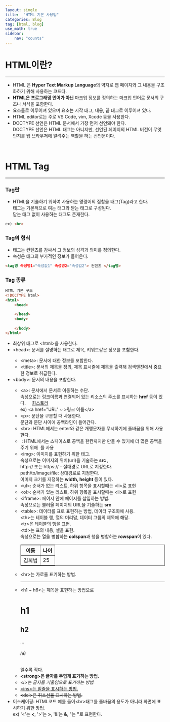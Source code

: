 ```yaml
---
layout: single
title:  "HTML 기본 사용법"
categories: Blog
tag: [html, blog]
use_math: true
sidebar:
    nav: "counts"
---
```

# HTML이란?
---
<ul>
    <li>HTML 은 <strong>Hyper Text Markup Language</strong>의 약자로 웹 페이지와 그 내용을 구조화하기 위해 사용하는 코드다.</li>
    <li><strong>HTML은 프로그래밍 언어가 아닌</strong> 마크업 정보를 정의하는 마크업 언어로 문서의 구조나 서식을 포함한다.</li>
    <li>요소들로 이루어져 있으며 요소는 시작 태그, 내용, 끝 태그로 이루어져 있다.</li>
    <li>HTML editor로는 주로 VS Code, vim, Xcode 등을 사용한다.</li>
    <li>DOCTYPE 선언은 HTML 문서에서 가장 먼저 선언돼야 한다.
    <br>DOCTYPE 선언은 HTML 태그는 아니지만, 선언된 페이지의 HTML 버전이 무엇인지를 웹 브라우저에 알려주는 역할을 하는 선언문이다.</li>
</ul>
<br>

# HTML Tag
---
### Tag란
<ul>
    <li>HTML을 기술하기 위하여 사용하는 명령어의 집합을 태그(Tag)라고 한다.<br>태그는 기본적으로 여는 태그와 닫는 태그로 구성된다.
    <br>닫는 태그 없이 사용하는 태그도 존재한다.</li>
</ul>

```html
ex) <br>
```




### Tag의 형식
<ul>
    <li>태그는 컨텐츠를 감싸서 그 정보의 성격과 의미를 정의한다.</li>
    <li>속성은 태그의 부가적인 정보가 들어온다.</li>
</ul>

```html
<tag명 속성명1="속성값1" 속성명2="속성값2"> 컨텐츠 </tag명>
```



### Tag 종류

```html
HTML 기본 구조
<!DOCTYPE html>
<html>
    <head>

    </head>
    <body>
        
    </body>
</html>
```



<ul>
    <li>최상위 태그로 &lt;html&gt;을 사용한다.</li>
    <li>&lt;head&gt;: 문서를 설명하는 태그로 제목, 키워드같은 정보를 포함한다.</li>
        <ul>
            <li>&lt;meta&gt;: 문서에 대한 정보를 포함한다.</li>
            <li>&lt;title&gt;: 문서의 제목을 정의, 제목 표시줄에 제목을 출력해 검색엔진에서 중요한 정보로 취급된다.</li> 
        </ul>
    <li>&lt;body&gt;: 문서의 내용을 포함한다.</li>
        <ul>
            <li>&lt;a&gt;: 문서에서 문서로 이동하는 수단.
            <br>속성으로는 링크이름과 연결되어 있는 리소스의 주소를 표시하는 <strong>href</strong> 등이 있다. &nbsp; &nbsp;
            <a href = "https://heebum99.github.io/" title="희스토리">희스토리</a>
            <br> ex) &lt;a href="URL" ~ &gt;링크 이름&lt;/a&gt;
            </li>
            <li>&lt;p&gt;: 문단을 구분할 때 사용한다.
            <br>문단과 문단 사이에 공백라인이 들어간다.</li>
            <li>&lt;br&gt;: HTML에서는 enter와 같은 개행문자를 무시하기에 줄바꿈을 위해 사용한다.</li>
            <li>&nbsp: HTML에서는 스페이스로 공백을 한칸까지만 만들 수 있기에 더 많은 공백을 주기 위해 &nbsp를 사용 </li>
            <li>&lt;img&gt;: 이미지를 표현하기 위한 태그.
            <br>속성으로는 이미지의 위치(url)을 기술하는 <strong>src
            </strong>, <br>http:// 또는 https:// - 절대경로 URL로 지정한다.<br>
            path/to/image/file: 상대경로로 지정한다.
            <br>이미지 크기를 지정하는 <strong>width, height
            </strong> 등이 있다.
            </li>
            <li>&lt;ul&gt;: 순서가 없는 리스트, 하위 항목을 표시할때는 &lt;li&gt;로 표현</li>
            <li>&lt;ol&gt;: 순서가 있는 리스트, 하위 항목을 표시할때는 &lt;li&gt;로 표현</li>
            <li>&lt;iframe&gt;: 페이지 안에 페이지를 삽입하는 방법.
            <br>속성으로는 불러올 페이지의 URL을 기술하는 <strong>src
            </strong></li>
            <li>&lt;table&gt;: 데이터를 표로 표현하는 방법, 데이터 구조화에 사용.
            <br>&lt;th&gt;는 테이블 행, 열의 머리말, 데이터 그룹의 제목에 해당.
            <br>&lt;tr&gt;은 테이블의 행을 표현.
            <br>&lt;td&gt;는 표의 내용, 셀을 표현.
            <br>속성으로는 열을 병합하는 <strong>colspan</strong>과 행을 병합하는 <strong>rowspan</strong>이 있다.</li>
            <table border = "1">
                <tr>
                    <th>이름</th><th>나이</th>
                </tr>
                <tr>
                    <td>김희범</td><td>25</td>
                </tr>
            </table>
            <li>&lt;hr&gt;는 가로줄 표기하는 방법.</li>
            <hr>
            <li>&lt;h1 ~ h6&gt;는 제목을 표현하는 방법으로 <h1>h1</h1> 
            <h2>h2</h2> ...  <h6>h6</h6>일수록 작다.</li>
            <li><strong>&lt;strong&gt;은 글자를 두껍게 표기하는 방법.
            </strong></li>
            <li><i>&lt;i&gt;는 글자를 기울임으로 표기하는 방법.</i></li>
            <li><ins>&lt;ins&gt;는 밑줄을 표시하는 방법.</ins></li>
            <li><del>&lt;del&gt;은 취소선을 표시하는 방법.</del></li>
        </ul>
    <li>이스케이핑: HTML코드 예를 들어&lt;br&gt;태그를 줄바꿈의 용도가 아니라 화면에 표시하기 위한 방법.<br>
    ex) '<'는 <strong>&lt</strong>, '>'는 <strong>&gt</strong>, '&'는 <strong>&amp</strong>, "는 <strong>&quot</strong>로 표현한다.</li>
</ul>

